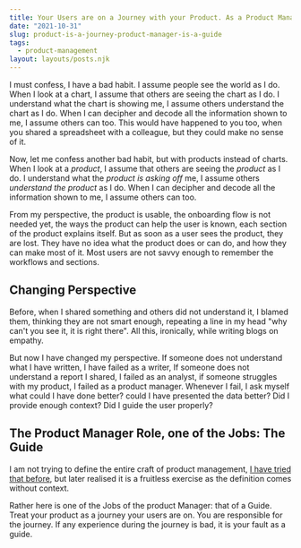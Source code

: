 ```yaml
---
title: Your Users are on a Journey with your Product. As a Product Manager you are a Guide
date: "2021-10-31"
slug: product-is-a-journey-product-manager-is-a-guide
tags: 
  - product-management
layout: layouts/posts.njk
---
```

I must confess, I have a bad habit. I assume people see the world as I do. 
When I look at a chart, I assume that others are seeing the chart as I do. I  understand what the chart is showing me, I assume others understand the chart as I do. When I can decipher and decode all the information shown to me, I assume others can too. 
This would have happened to you too, when you shared a spreadsheet with a colleague, but they could make no sense of it. 

Now, let me confess another bad habit, but with products instead of charts.
When I look at a *product*, I assume that others are seeing the *product* as I do. I  understand what the *product is asking off* me, I assume others *understand the product* as I do. When I can decipher and decode all the information shown to me, I assume others can too. 

From my perspective, the product is usable, the onboarding flow is not needed yet, the ways the product can help the user is known, each section of the product explains itself. 
But as soon as a user sees the product, they are lost. They have no idea what the product does or can do, and how they can make most of it. Most users are not savvy enough to remember the workflows and sections. 

## Changing Perspective 

Before, when I shared something and others did not understand it, I blamed them, thinking they are not smart enough, repeating a line in my head "why can't you see it, it is right there". All this, ironically, while writing blogs on empathy.

But now I have changed my perspective. If someone does not understand what I have written, I have failed as a writer, If someone does not understand a report I shared, I failed as an analyst, if someone struggles with my product, I failed as a product manager. 
Whenever I fail, I ask myself what could I have done better? could I have presented the data better? Did I provide enough context? Did I guide the user properly?

## The Product Manager Role, one of the Jobs: The Guide

I am not trying to define the entire craft of product management, [I have tried that before](https://ravivyas.com/2019/07/25/what-is-product-management-and-pmf), but later realised it is a fruitless exercise as the definition comes without context. 

Rather here is one of the Jobs of the product Manager: that of a Guide. Treat your product as a journey your users are on. You are responsible for the journey. If any experience during the journey is bad, it is your fault as a guide. 


